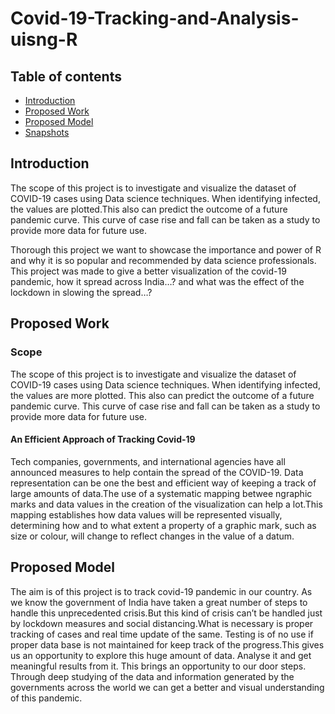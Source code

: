 # Covid-19-Tracking-and-Analysis-uisng-R

## Table of contents
* [Introduction](#Introduction)
* [Proposed Work](#Proposed-Work)
* [Proposed Model](#Proposed-Model)
* [Snapshots](#snapshots)

## Introduction

The scope of this project is to investigate and visualize the dataset of COVID-19 cases
using Data science techniques. When identifying infected, the values are plotted.This also can predict the outcome of a future pandemic curve. This curve of case rise and fall can be taken as a study to provide more data for future use.

Thorough this project we want to showcase the importance and power of R and why it is so
popular and recommended by data science professionals. This project was made to give a
better visualization of the covid-19 pandemic, how it spread across India…? and what was the effect of the lockdown in slowing the spread…? 

## Proposed Work

### Scope
The scope of this project is to investigate and visualize the dataset of COVID-19 cases
using Data science techniques. When identifying infected, the values are more plotted.
This also can predict the outcome of a future pandemic curve. This curve of case rise
and fall can be taken as a study to provide more data for future use.

#### An Efficient Approach of Tracking Covid-19
Tech companies, governments, and international agencies have all announced measures to help contain the spread of the COVID-19. Data representation can be one the best and efficient way of keeping a track of large amounts of data.The use of a systematic mapping betwee ngraphic marks and data values in the creation of the visualization can help a lot.This mapping establishes how data values will be represented visually, determining how and to what extent a property of a graphic mark, such as size or colour, will change to reflect changes in the value of a datum.


## Proposed Model

The aim is of this project is to track covid-19 pandemic in our country. As we know the
government of India have taken a great number of steps to handle this unprecedented crisis.But this kind of crisis can’t be handled just by lockdown measures and social distancing.What is necessary is proper tracking of cases and real time update of the same. Testing is of no use if proper data base is not maintained for keep track of the progress.This gives us an opportunity to explore this huge amount of data. Analyse it and get meaningful results from it. This brings an opportunity to our door steps. Through deep studying of the data and information generated by the governments across the world we can get a better and visual understanding of this pandemic.




